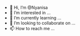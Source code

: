 - 👋 Hi, I’m @Nyanisa
- 👀 I’m interested in ...
- 🌱 I’m currently learning ...
- 💞️ I’m looking to collaborate on ...
- 📫 How to reach me ...

<!---
Nyanisa/Nyanisa is a ✨ special ✨ repository because its `README.md` (this file) appears on your GitHub profile.
You can click the Preview link to take a look at your changes.
--->
